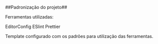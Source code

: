 ##Padronização do projeto##

Ferramentas utilizadas:

EditorConfig
ESlint
Prettier


Template configurado com os padrões para utilização das ferramentas.